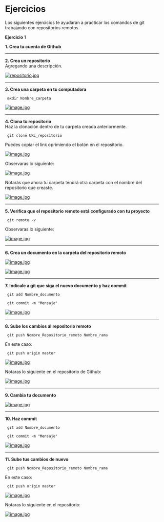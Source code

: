 # **Ejercicios**
Los siguientes ejercicios te ayudaran a practicar los comandos de git trabajando con repositorios remotos.

**Ejercicio 1**

**1. Crea tu cuenta de Github**
***
**2. Crea un repositorio**   
Agregando una descripción.


[![repositorio.jpg](https://s26.postimg.org/b5bfbsl21/repositorio.jpg)](https://postimg.org/image/xu0mbd2fp/)
***
**3. Crea una carpeta en tu computadora**

<code> mkdir Nombre_carpeta</code>

[![image.jpg](https://s26.postimg.org/o871v2ba1/image.jpg)](https://postimg.org/image/okyg18tjp/)
***
**4. Clona tu repositorio**  
Haz la clonación dentro de tu carpeta creada anteriormente.

<code> git clone URL_repositorio </code>

Puedes copiar el link oprimiendo el botón en el repositorio.

[![image.jpg](https://s26.postimg.org/t1vednx5l/image.jpg)](https://postimg.org/image/ndp3mrst1/)

Observaras lo siguiente:

[![image.jpg](https://s26.postimg.org/pxpbum5qx/image.jpg)](https://postimg.org/image/pxpbum5qt/)

Notarás que ahora tu carpeta tendrá otra carpeta con el nombre del repositorio que creaste.

[![image.jpg](https://s26.postimg.org/gwfduqx7d/image.jpg)](https://postimg.org/image/syarow6fp/)

***
**5. Verifica que el repositorio remoto está configurado con tu proyecto**

<code> git remote -v </code>

Observaras lo siguiente:

[![image.jpg](https://s26.postimg.org/6dfe5kujd/image.jpg)](https://postimg.org/image/kjv50t5ed/)

***
**6. Crea un documento en la carpeta del repositorio remoto**

[![image.jpg](https://s26.postimg.org/qyyrb81i1/image.jpg)](https://postimg.org/image/jvqvvlw2d/)

[![image.jpg](https://s26.postimg.org/m8f0gse1l/image.jpg)](https://postimg.org/image/gk8ppw9p1/)

***
**7. Indicale a git que siga el nuevo documento y haz commit**

<code> git add Nombre_documento </code>

<code> git commit -m "Mensaje" </code>

[![image.jpg](https://s26.postimg.org/5zys7b57d/image.jpg)](https://postimg.org/image/ut8c7yo7p/)

***
**8. Sube los cambios al repositorio remoto**

<code> git push Nombre_Repositorio_remoto Nombre_rama </code>

En este caso:

<code> git push origin master </code>

[![image.jpg](https://s26.postimg.org/3lbi0mec9/image.jpg)](https://postimg.org/image/klue9ardh/)

Notaras lo siguiente en el repositorio de Github:

[![image.jpg](https://s26.postimg.org/9ot2kj4m1/image.jpg)](https://postimg.org/image/tjf46njth/)

***
**9. Cambia tu documento**

[![image.jpg](https://s26.postimg.org/h629zqu55/image.jpg)](https://postimg.org/image/6vzv0i49h/)

***
**10. Haz commit**

<code> git add Nombre_documento </code>

<code> git commit -m "Mensaje" </code>

[![image.jpg](https://s26.postimg.org/8cbdin76h/image.jpg)](https://postimg.org/image/nl1awf0ut/)

***
**11. Sube tus cambios de nuevo**

<code> git push Nombre_Repositorio_remoto Nombre_rama </code>

En este caso:

<code> git push origin master </code>

[![image.jpg](https://s26.postimg.org/v2aibmqe1/image.jpg)](https://postimg.org/image/mwsgdh251/)

Notaras lo siguiente en el repositorio:

[![image.jpg](https://s26.postimg.org/od3yvm521/image.jpg)](https://postimg.org/image/580pluqdx/)

